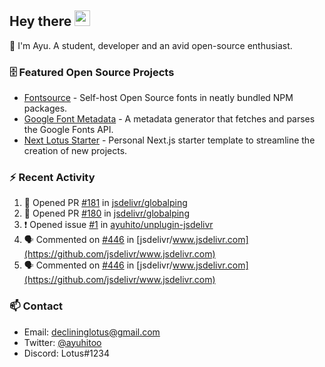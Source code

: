 ## Hey there <img src="https://media.giphy.com/media/hvRJCLFzcasrR4ia7z/giphy.gif" width="25" height="25">

📝 I'm Ayu. A student, developer and an avid open-source enthusiast.

### 🗄 Featured Open Source Projects

- [Fontsource](https://github.com/fontsource/fontsource) - Self-host Open Source fonts in neatly bundled NPM packages.
- [Google Font Metadata](https://github.com/fontsource/google-font-metadata) - A metadata generator that fetches and parses the Google Fonts API.
- [Next Lotus Starter](https://github.com/DecliningLotus/next-lotus-starter) - Personal Next.js starter template to streamline the creation of new projects.

### ⚡ Recent Activity

<!--START_SECTION:activity-->

1. 💪 Opened PR [#181](https://github.com/jsdelivr/globalping/pull/181) in [jsdelivr/globalping](https://github.com/jsdelivr/globalping)
2. 💪 Opened PR [#180](https://github.com/jsdelivr/globalping/pull/180) in [jsdelivr/globalping](https://github.com/jsdelivr/globalping)
3. ❗️ Opened issue [#1](https://github.com/ayuhito/unplugin-jsdelivr/issues/1) in [ayuhito/unplugin-jsdelivr](https://github.com/ayuhito/unplugin-jsdelivr)
4. 🗣 Commented on [#446](https://github.com/jsdelivr/www.jsdelivr.com/issues/446) in [jsdelivr/www.jsdelivr.com](https://github.com/jsdelivr/www.jsdelivr.com)
5. 🗣 Commented on [#446](https://github.com/jsdelivr/www.jsdelivr.com/issues/446) in [jsdelivr/www.jsdelivr.com](https://github.com/jsdelivr/www.jsdelivr.com)
<!--END_SECTION:activity-->

### 📫 Contact

- Email: declininglotus@gmail.com
- Twitter: [@ayuhitoo](https://twitter.com/ayuhitoo)
- Discord: Lotus#1234
